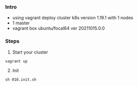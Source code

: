 ### Intro
- using vagrant deploy cluster k8s version 1.19.1 with 1 nodes
- 1 master
- vagrant box ubuntu/focal64 ver 20211015.0.0

### Steps
1. Start your cluster
```
vagrant up
```

2. Init
```
sh 010.init.sh
```